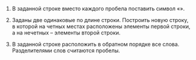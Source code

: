 1.  В заданной строке вместо каждого пробела поставить символ «».

2.  Заданы две одинаковые по длине строки. Построить новую строку, в
которой на четных местах расположены элементы первой строки, а на
нечетных – элементы второй строки.

3.  В заданной строке расположить в обратном порядке все слова.
Разделителями слов считаются пробелы.
